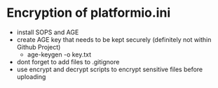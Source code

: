 # Encryption of platformio.ini

- install SOPS and AGE
- create AGE key that needs to be kept securely (definitely not within Github Project)
    - age-keygen -o key.txt
- dont forget to add files to .gitignore
- use encrypt and decrypt scripts to encrypt sensitive files before uploading

